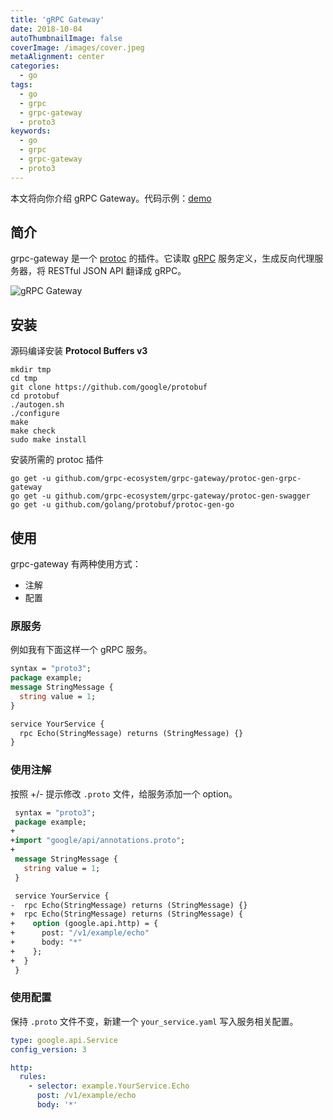 ```yaml
---
title: 'gRPC Gateway'
date: 2018-10-04
autoThumbnailImage: false
coverImage: /images/cover.jpeg
metaAlignment: center
categories:
  - go
tags:
  - go
  - grpc
  - grpc-gateway
  - proto3
keywords:
  - go
  - grpc
  - grpc-gateway
  - proto3
---
```


本文将向你介绍 gRPC Gateway。代码示例：[demo](https://github.com/lizebang/learning-grpc)

<!--more-->

## 简介

grpc-gateway 是一个 [protoc](http://github.com/google/protobuf) 的插件。它读取 [gRPC](http://github.com/grpc/grpc-common) 服务定义，生成反向代理服务器，将 RESTful JSON API 翻译成 gRPC。

![gRPC Gateway](images/2018/10/grpc-gateway.png)

## 安装

源码编译安装 **Protocol Buffers v3**

```shell
mkdir tmp
cd tmp
git clone https://github.com/google/protobuf
cd protobuf
./autogen.sh
./configure
make
make check
sudo make install
```

安装所需的 protoc 插件

```shell
go get -u github.com/grpc-ecosystem/grpc-gateway/protoc-gen-grpc-gateway
go get -u github.com/grpc-ecosystem/grpc-gateway/protoc-gen-swagger
go get -u github.com/golang/protobuf/protoc-gen-go
```

## 使用

grpc-gateway 有两种使用方式：

- 注解
- 配置

### 原服务

例如我有下面这样一个 gRPC 服务。

```protobuf
syntax = "proto3";
package example;
message StringMessage {
  string value = 1;
}

service YourService {
  rpc Echo(StringMessage) returns (StringMessage) {}
}
```

### 使用注解

按照 +/- 提示修改 `.proto` 文件，给服务添加一个 option。

```protobuf
 syntax = "proto3";
 package example;
+
+import "google/api/annotations.proto";
+
 message StringMessage {
   string value = 1;
 }

 service YourService {
-  rpc Echo(StringMessage) returns (StringMessage) {}
+  rpc Echo(StringMessage) returns (StringMessage) {
+    option (google.api.http) = {
+      post: "/v1/example/echo"
+      body: "*"
+    };
+  }
 }
```

### 使用配置

保持 `.proto` 文件不变，新建一个 `your_service.yaml` 写入服务相关配置。

```yaml
type: google.api.Service
config_version: 3

http:
  rules:
    - selector: example.YourService.Echo
      post: /v1/example/echo
      body: '*'
```
